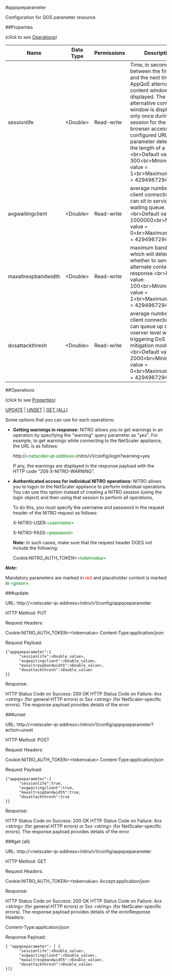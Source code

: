 #appqoeparameter

Configuration for QOS parameter resource.


##Properties 
<span>(click to see [Operations](#operations))</span>


<table><thead><tr><th>Name</th><th> Data Type</th><th> Permissions</th><th>Description</th></tr></thead><tbody><tr><td>sessionlife</td><td>&lt;Double></td><td>Read-write</td><td>Time, in seconds, between the first time and the next time the AppQoE alternative content window is displayed. The alternative content window is displayed only once during a session for the same browser accessing a configured URL, so this parameter determines the length of a session.&lt;br>Default value: 300&lt;br>Minimum value = 1&lt;br>Maximum value = 4294967294</td><tr><tr><td>avgwaitingclient</td><td>&lt;Double></td><td>Read-write</td><td>average number of client connections, that can sit in service waiting queue.&lt;br>Default value: 1000000&lt;br>Minimum value = 0&lt;br>Maximum value = 4294967294</td><tr><tr><td>maxaltrespbandwidth</td><td>&lt;Double></td><td>Read-write</td><td>maximum bandwidth which will determine whether to send alternate content response.&lt;br>Default value: 100&lt;br>Minimum value = 1&lt;br>Maximum value = 4294967294</td><tr><tr><td>dosattackthresh</td><td>&lt;Double></td><td>Read-write</td><td>average number of client connection that can queue up on vserver level without triggering DoS mitigation module.&lt;br>Default value: 2000&lt;br>Minimum value = 0&lt;br>Maximum value = 4294967294</td><tr></tbody></table>
##Operations 
<span>(click to see [Properties](#properties))</span>


[UPDATE](#update) | [UNSET](#unset) | [GET (ALL)](#get-(all))


Some options that you can use for each operations:
<ul><li><p><b>Getting warnings in response:</b> NITRO allows you to get warnings in an operation by specifying the "warning" query parameter as "yes". For example, to get warnings while connecting to the NetScaler appliance, the URL is as follows:</p><p>http://<span style="color:green;font-style:italic;">&lt;netscaler-ip-address&gt;</span>/nitro/v1/config/login?warning=yes</p><p>If any, the warnings are displayed in the response payload with the HTTP code "209 X-NITRO-WARNING".</p></li><li><p><b>Authenticated access for individual NITRO operations:</b> NITRO allows you to logon to the NetScaler appliance to perform individual operations. You can use this option instead of creating a NITRO session (using the login object) and then using that session to perform all operations,</p><p>To do this, you must specify the username and password in the request header of the NITRO request as follows:</p><p>X-NITRO-USER:<span style="color:green;font-style:italic;">&lt;username&gt;</span></p><p>X-NITRO-PASS:<span style="color:green;font-style:italic;">&lt;password&gt;</span></p><p><b>Note:</b> In such cases, make sure that the request header DOES not include the following:</p><p>Cookie:NITRO_AUTH_TOKEN=<span style="color:green;font-style:italic;">&lt;tokenvalue&gt;</span></p></li></ul>



***Note:*** 
Mandatory parameters are marked in <span style="color:#FF0000;">red</span> and placeholder content is marked in <span style="color:green;font-style:italic">&lt;green&gt;</span>.

###update



URL: http://&lt;netscaler-ip-address&gt;/nitro/v1/config/appqoeparameter
HTTP Method: PUT
Request Headers:

Cookie:NITRO_AUTH_TOKEN=&lt;tokenvalue&gt;Content-Type:application/json

Request Payload: ```{"appqoeparameter":{      "sessionlife":<Double_value>,      "avgwaitingclient":<Double_value>,      "maxaltrespbandwidth":<Double_value>,      "dosattackthresh":<Double_value>}}```
Response:
HTTP Status Code on Success: 200 OKHTTP Status Code on Failure: 4xx &lt;string&gt; (for general HTTP errors) or 5xx &lt;string&gt; (for NetScaler-specific errors). The response payload provides details of the error


###unset



URL: http://&lt;netscaler-ip-address&gt;/nitro/v1/config/appqoeparameter?action=unset
HTTP Method: POST
Request Headers:

Cookie:NITRO_AUTH_TOKEN=&lt;tokenvalue&gt;Content-Type:application/json

Request Payload: ```{"appqoeparameter":{      "sessionlife":true,      "avgwaitingclient":true,      "maxaltrespbandwidth":true,      "dosattackthresh":true}}```
Response:
HTTP Status Code on Success: 200 OKHTTP Status Code on Failure: 4xx &lt;string&gt; (for general HTTP errors) or 5xx &lt;string&gt; (for NetScaler-specific errors). The response payload provides details of the error


###get (all)



URL: http://&lt;netscaler-ip-address&gt;/nitro/v1/config/appqoeparameter
HTTP Method: GET
Request Headers:

Cookie:NITRO_AUTH_TOKEN=&lt;tokenvalue&gt;Accept:application/json

Response:
HTTP Status Code on Success: 200 OKHTTP Status Code on Failure: 4xx &lt;string&gt; (for general HTTP errors) or 5xx &lt;string&gt; (for NetScaler-specific errors). The response payload provides details of the errorResponse Headers:

Content-Type:application/json

Response Payload: ```{ "appqoeparameter": [ {      "sessionlife":<Double_value>,      "avgwaitingclient":<Double_value>,      "maxaltrespbandwidth":<Double_value>,      "dosattackthresh":<Double_value>}]}```



